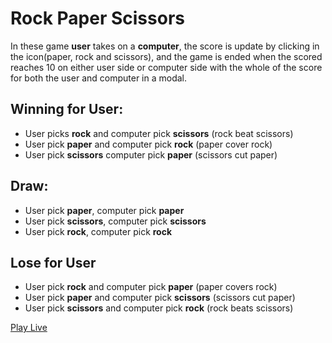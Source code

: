 # Rock Paper Scissors 

In these game **user** takes on a **computer**, the score is update by clicking in the icon(paper, rock and scissors), and the game is ended when the scored reaches 10 on either user side or computer side with the whole of the score for both the user and computer in a modal.

## Winning for User:

* User picks **rock** and computer pick **scissors** (rock beat scissors)
* User pick **paper** and computer pick **rock** (paper cover rock)
* User pick **scissors** computer pick **paper** (scissors cut paper)

## Draw:

* User pick **paper**, computer pick **paper**
* User pick **scissors**, computer pick **scissors**
* User pick **rock**, computer pick **rock**

## Lose for User

* User pick **rock** and computer pick **paper** (paper covers rock)
* User pick **paper** and computer pick **scissors** (scissors cut paper)
* User pick **scissors** and computer pick **rock** (rock beats scissors)

[Play Live](https://touraye.github.io/rps-game/)
